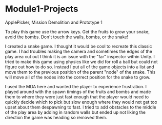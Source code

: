 # Module1-Projects
 ApplePicker, Mission Demolition and Prototype 1
 
To play this game use the arrow keys.  Get the fruits to grow your snake, avoid the bombs.  Don't touch the walls, bombs, or the snake!
 
I created a snake game.  I thought it would be cool to recreate this classic game.  I had troubles making the camera and sometimes the edges of the play area cut out I think it is an issue with the "far" inspector within Unity. I tried to make this game using physics like we did for roll a ball but could not figure out how to do so. Instead I put all of the game objects into a list and move them to the previous position of the parent "node" of the snake.  This will move all of the nodes into the correct position for the snake to grow.  

I used the MDA here and wanted the player to experience frustration.  I played around with the spawn timings of the fruits and bombs and made them to where they were just fast enough that the player would need to quickly decide which to pick but slow enough where they would not get too upset about them despawning to fast.  I tried to add obstacles to the middle of the play area by adding in random walls but ended up not liking the direction the game was heading so removed them.
